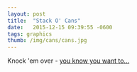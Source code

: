 ```yaml
---
layout: post
title:  "Stack O' Cans"
date:   2015-12-15 09:39:55 -0600
tags: graphics
thumb: /img/cans/cans.jpg
---
```

Knock 'em over - [you know you want to...](http://gotankersley.github.io/cans)


